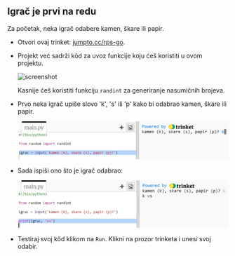 ## Igrač je prvi na redu

Za početak, neka igrač odabere kamen, škare ili papir.

+ Otvori ovaj trinket: <a href="http://jumpto.cc/rps-go" target="_blank">jumpto.cc/rps-go</a>.

+ Projekt već sadrži kôd za uvoz funkcije koju ćeš koristiti u ovom projektu.
    
    ![screenshot](images/rps-imports.png)
    
    Kasnije ćeš koristiti funkciju `randint` za generiranje nasumičnih brojeva.

+ Prvo neka igrač upiše slovo 'k', 's' ili 'p' kako bi odabrao kamen, škare ili papir.
    
    ![screenshot](images/rps-input.png)

+ Sada ispiši ono što je igrač odabrao:
    
    ![screenshot](images/rps-player.png)

+ Testiraj svoj kôd klikom na `Run`. Klikni na prozor trinketa i unesi svoj odabir.